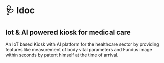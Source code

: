 # 🩺 Idoc

## Iot & AI powered kiosk for medical care​

An IoT based Kiosk with AI platform for the healthcare sector by providing features like measurement of body vital parameters and Fundus image within seconds by patent himself at the time of arrival.​
